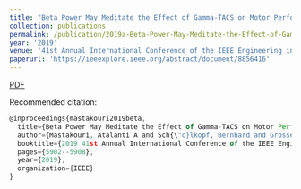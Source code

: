 ```yaml
---
title: "Beta Power May Meditate the Effect of Gamma-TACS on Motor Performance"
collection: publications
permalink: /publication/2019a-Beta-Power-May-Meditate-the-Effect-of-Gamma-TACS-on-Motor-Performance
year: '2019'
venue: '41st Annual International Conference of the IEEE Engineering in Medicine and Biology Society (EMBC)'
paperurl: 'https://ieeexplore.ieee.org/abstract/document/8856416'
---
```


[PDF](https://ei.is.tuebingen.mpg.de/uploads_file/attachment/attachment/515/1905.00319.pdf)

Recommended citation:  
```javascript
@inproceedings{mastakouri2019beta,
  title={Beta Power May Meditate the Effect of Gamma-TACS on Motor Performance},
  author={Mastakouri, Atalanti A and Sch{\"o}lkopf, Bernhard and Grosse-Wentrup, Moritz},
  booktitle={2019 41st Annual International Conference of the IEEE Engineering in Medicine and Biology Society (EMBC)},
  pages={5902--5908},
  year={2019},
  organization={IEEE}
}

```

